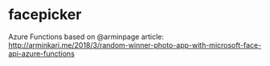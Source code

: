 # facepicker
Azure Functions based on @arminpage article: http://arminkari.me/2018/3/random-winner-photo-app-with-microsoft-face-api-azure-functions
